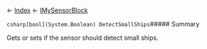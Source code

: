 ← [Index](Api-Index) ← [IMySensorBlock](Sandbox.ModAPI.Ingame.IMySensorBlock)

```csharp[bool](System.Boolean) DetectSmallShips```##### Summary

Gets or sets if the sensor should detect small ships.

